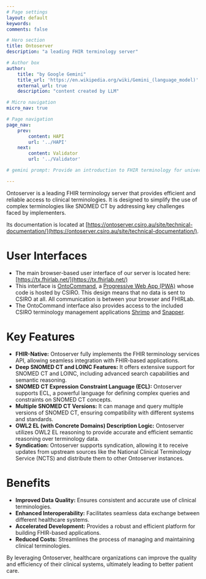 ```yaml
---
# Page settings
layout: default
keywords:
comments: false

# Hero section
title: Ontoserver
description: "a leading FHIR terminology server"

# Author box
author:
    title: "by Google Gemini"
    title_url: 'https://en.wikipedia.org/wiki/Gemini_(language_model)'
    external_url: true
    description: "content created by LLM"

# Micro navigation
micro_nav: true

# Page navigation
page_nav:
    prev:
        content: HAPI
        url: '../HAPI'
    next:
        content: Validator
        url: '../Validator'

# gemini prompt: Provide an introduction to FHIR terminology for university students. Focus on the prospect of improving people's lives through the implementation of this technology. Add a call to action for learning.

---
```


Ontoserver is a leading FHIR terminology server that provides efficient and reliable access to clinical terminologies. It is designed to simplify the use of complex terminologies like SNOMED CT by addressing key challenges faced by implementers.

Its documentation is located at [https://ontoserver.csiro.au/site/technical-documentation/](https://ontoserver.csiro.au/site/technical-documentation/).

# User Interfaces

* The main browser-based user interface of our server is located here: [https://tx.fhirlab.net/](https://tx.fhirlab.net/)
* This interface is [OntoCommand](https://ontoserver.csiro.au/site/technical-documentation/ontocommand-documentation/), a [Progressive Web App (PWA)](https://en.wikipedia.org/wiki/Progressive_web_app) whose code is hosted by CSIRO. This design means that no data is sent to CSIRO at all. All communication is between your browser and FHIRLab.
* The OntoCommand interface also provides access to the included CSIRO terminology management applications [Shrimp](https://ontoserver.csiro.au/site/our-solutions/shrimp/) and [Snapper](https://ontoserver.csiro.au/site/technical-documentation/snapper-documentation/).

# Key Features

* **FHIR-Native:** Ontoserver fully implements the FHIR terminology services API, allowing seamless integration with FHIR-based applications.
* **Deep SNOMED CT and LOINC Features:** It offers extensive support for SNOMED CT and LOINC, including advanced search capabilities and semantic reasoning.
* **SNOMED CT Expression Constraint Language (ECL):** Ontoserver supports ECL, a powerful language for defining complex queries and constraints on SNOMED CT concepts.
* **Multiple SNOMED CT Versions:** It can manage and query multiple versions of SNOMED CT, ensuring compatibility with different systems and standards.
* **OWL2 EL (with Concrete Domains) Description Logic:** Ontoserver utilizes OWL2 EL reasoning to provide accurate and efficient semantic reasoning over terminology data.
* **Syndication:** Ontoserver supports syndication, allowing it to receive updates from upstream sources like the National Clinical Terminology Service (NCTS) and distribute them to other Ontoserver instances.

# Benefits

* **Improved Data Quality:** Ensures consistent and accurate use of clinical terminologies.
* **Enhanced Interoperability:** Facilitates seamless data exchange between different healthcare systems.
* **Accelerated Development:** Provides a robust and efficient platform for building FHIR-based applications.
* **Reduced Costs:** Streamlines the process of managing and maintaining clinical terminologies.

By leveraging Ontoserver, healthcare organizations can improve the quality and efficiency of their clinical systems, ultimately leading to better patient care.
